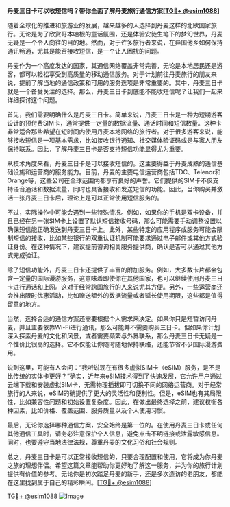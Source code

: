 **丹麦三日卡可以收短信吗？带你全面了解丹麦旅行通信方案[[TG💪+ @esim1088](https://t.me/s/esim1088)]**

随着全球化的推进和旅游业的发展，越来越多的人选择到丹麦这样的北欧国家旅行。无论是为了欣赏哥本哈根的童话氛围，还是体验安徒生笔下的梦幻世界，丹麦无疑是一个令人向往的目的地。然而，对于许多旅行者来说，在异国他乡如何保持通讯畅通，尤其是能否接收短信，是一个让人困扰的问题。

丹麦作为一个高度发达的国家，其通信网络覆盖非常完善，无论是本地居民还是游客，都可以轻松享受到高质量的移动通信服务。对于计划前往丹麦旅行的朋友来说，提前了解当地的通信政策和可用的服务选项是非常重要的。其中，丹麦三日卡就是一个备受关注的选择。那么，丹麦三日卡到底能不能收短信呢？让我们一起来详细探讨这个问题。

首先，我们需要明确什么是丹麦三日卡。简单来说，丹麦三日卡是一种为短期游客设计的预付费SIM卡，通常提供一定量的数据流量、通话时间和短信数量。这种卡非常适合那些希望在短时间内使用丹麦本地网络的旅行者。对于很多游客来说，能够接收短信是一项基本需求，比如接收银行通知、社交媒体验证码或是与家人朋友保持联系。因此，了解丹麦三日卡是否支持短信功能显得尤为重要。

从技术角度来看，丹麦三日卡是可以接收短信的。这主要得益于丹麦成熟的通信基础设施和运营商的服务能力。目前，丹麦的主要电信运营商包括TDC、Telenor和Orange等，这些公司在全球范围内都享有良好的声誉。它们提供的SIM卡不仅支持语音通话和数据流量，同时也具备接收和发送短信的功能。因此，当你购买并激活一张丹麦三日卡后，理论上是可以正常使用短信服务的。

不过，实际操作中可能会遇到一些特殊情况。例如，如果你的手机是双卡设备，并且已经在另一张SIM卡上设置了默认短信接收号码，那么可能需要手动调整设置以确保短信能正确发送到丹麦三日卡上。此外，某些特定的应用程序或服务可能会限制短信的接收，比如某些银行的双重认证机制可能要求通过电子邮件或其他方式验证身份。在这种情况下，建议提前咨询相关服务提供商，确认是否可以通过其他方式完成验证。

除了短信功能外，丹麦三日卡还提供了丰富的附加服务。例如，大多数卡片都会包含一定量的国际漫游服务，这意味着即使你在其他国家，也可以继续使用丹麦三日卡进行通话和上网。这对于经常跨国旅行的人来说尤其方便。另外，一些运营商还会推出限时优惠活动，比如赠送额外的数据流量或者延长使用期限，这些都是值得留意的地方。

当然，选择合适的通信方案还需要根据个人需求来决定。如果你只是短暂访问丹麦，并且主要依靠Wi-Fi进行通讯，那么可能并不需要购买三日卡。但如果你计划深入探索丹麦的文化和风景，或者需要频繁与外界联系，那么丹麦三日卡无疑是一个性价比很高的选择。它不仅能让你随时随地保持联络，还能节省不少国际漫游费用。

说到这里，可能有人会问：“我听说现在有很多虚拟SIM卡（eSIM）服务，是不是比传统的实体卡更好？”确实，近年来eSIM技术得到了快速发展，它允许用户通过云端下载和安装虚拟SIM卡，无需物理插拔即可切换不同的网络运营商。对于经常旅行的人来说，eSIM的确提供了更大的灵活性和便利性。但是，eSIM也有其局限性，比如兼容性问题和初始设置复杂度。因此，在做出最终选择之前，建议权衡各种因素，比如价格、覆盖范围、服务质量以及个人使用习惯。

最后，无论你选择哪种通信方案，安全始终是第一位的。在使用丹麦三日卡或任何其他通信工具时，请务必注意保护个人信息，避免点击不明链接或泄露敏感信息。同时，也要遵守当地法律法规，尊重丹麦的文化习俗和社会规则。

总之，丹麦三日卡是可以正常接收短信的，只要合理配置和使用，它将成为你丹麦之旅的理想伴侣。希望这篇文章能帮助你更好地了解这一服务，并为你的旅行计划提供有价值的参考。无论你是初次踏足丹麦的新手，还是多次造访的老朋友，都能在这里找到属于自己的精彩瞬间。[[TG💪+ @esim1088](https://t.me/s/esim1088)]

[TG💪+ @esim1088](https://t.me/s/esim1088) ![Image](https://i.postimg.cc/4NQfJmqS/Snipaste-2025-05-13-00-14-12.png)